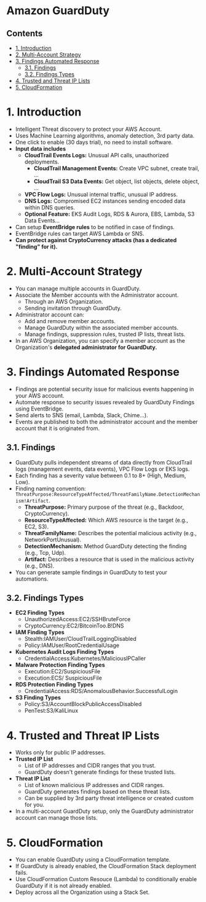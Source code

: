 # Amazon GuardDuty <!-- omit in toc -->

## Contents <!-- omit in toc -->

- [1. Introduction](#1-introduction)
- [2. Multi-Account Strategy](#2-multi-account-strategy)
- [3. Findings Automated Response](#3-findings-automated-response)
  - [3.1. Findings](#31-findings)
  - [3.2. Findings Types](#32-findings-types)
- [4. Trusted and Threat IP Lists](#4-trusted-and-threat-ip-lists)
- [5. CloudFormation](#5-cloudformation)

# 1. Introduction

- Intelligent Threat discovery to protect your AWS Account.
- Uses Machine Learning algorithms, anomaly detection, 3rd party data.
- One click to enable (30 days trial), no need to install software.
- **Input data includes**
  - **CloudTrail Events Logs:** Unusual API calls, unauthorized deployments.
    - **CloudTrail Management Events:** Create VPC subnet, create trail, ...
    - **CloudTrail S3 Data Events:** Get object, list objects, delete object, ...
  - **VPC Flow Logs:** Unusual internal traffic, unusual IP address.
  - **DNS Logs:** Compromised EC2 instances sending encoded data within DNS queries.
  - **Optional Feature:** EKS Audit Logs, RDS & Aurora, EBS, Lambda, S3 Data Events...
- Can setup **EventBridge rules** to be notified in case of findings.
- EventBridge rules can target AWS Lambda or SNS.
- **Can protect against CryptoCurrency attacks (has a dedicated "finding" for it).**

# 2. Multi-Account Strategy

- You can manage multiple accounts in GuardDuty.
- Associate the Member accounts with the Administrator account.
  - Through an AWS Organization.
  - Sending invitation through GuardDuty.
- Administrator account can:
  - Add and remove member accounts.
  - Manage GuardDuty within the associated member accounts.
  - Manage findings, suppression rules, trusted IP lists, threat lists.
- In an AWS Organization, you can specify a member account as the Organization's **delegated administrator for GuardDuty.**

# 3. Findings Automated Response

- Findings are potential security issue for malicious events happening in your AWS account.
- Automate response to security issues revealed by GuardDuty Findings using EventBridge.
- Send alerts to SNS (email, Lambda, Slack, Chime...).
- Events are published to both the administrator account and the member account that it is originated from.

## 3.1. Findings

- GuardDuty pulls independent streams of data directly from CloudTrail logs (management events, data events), VPC Flow Logs or EKS logs.
- Each finding has a severity value between 0.1 to 8+ (High, Medium, Low).
- Finding naming convention: `ThreatPurpose:ResourceTypeAffected/ThreatFamilyName.DetectionMechanism!Artifact`.
  - **ThreatPurpose:** Primary purpose of the threat (e.g., Backdoor, CryptoCurrency).
  - **ResourceTypeAffected:** Which AWS resource is the target (e.g., EC2, S3).
  - **ThreatFamilyName:** Describes the potential malicious activity (e.g., NetworkPortUnusual).
  - **DetectionMechanism:** Method GuardDuty detecting the finding (e.g., Tcp, Udp).
  - **Artifact:** Describes a resource that is used in the malicious activity (e.g., DNS).
- You can generate sample findings in GuardDuty to test your automations.

## 3.2. Findings Types

- **EC2 Finding Types**
  - UnauthorizedAccess:EC2/SSHBruteForce
  - CryptoCurrency:EC2/BitcoinToo.B!DNS
- **IAM Finding Types**
  - Stealth:IAMUser/CloudTrailLoggingDisabled
  - Policy:IAMUser/RootCredentialUsage
- **Kubernetes Audit Logs Finding Types**
  - CredentialAccess:Kubernetes/MaliciousIPCaller
- **Malware Protection Finding Types**
  - Execution:EC2/SuspiciousFile
  - Execution:ECS/ SuspiciousFile
- **RDS Protection Finding Types**
  - CredentialAccess:RDS/AnomalousBehavior.SuccessfulLogin
- **S3 Finding Types**
  - Policy:S3/AccountBlockPublicAccessDisabled
  - PenTest:S3/KaliLinux

# 4. Trusted and Threat IP Lists

- Works only for public IP addresses.
- **Trusted IP List**
  - List of IP addresses and CIDR ranges that you trust.
  - GuardDuty doesn't generate findings for these trusted lists.
- **Threat IP List**
  - List of known malicious IP addresses and CIDR ranges.
  - GuardDuty generates findings based on these threat lists.
  - Can be supplied by 3rd party threat intelligence or created custom for you.
- In a multi-account GuardDuty setup, only the GuardDuty administrator account can manage those lists.

# 5. CloudFormation

- You can enable GuardDuty using a CloudFormation template.
- If GuardDuty is already enabled, the CloudFormation Stack deployment fails.
- Use CloudFormation Custom Resouce (Lambda) to conditionally enable GuardDuty if it is not already enabled.
- Deploy across all the Organization using a Stack Set.
